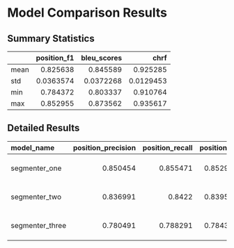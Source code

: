# Model Comparison Results

## Summary Statistics

|      |   position_f1 |   bleu_scores |      chrf |
|:-----|--------------:|--------------:|----------:|
| mean |     0.825638  |     0.845589  | 0.925285  |
| std  |     0.0363574 |     0.0372268 | 0.0129453 |
| min  |     0.784372  |     0.803337  | 0.910764  |
| max  |     0.852955  |     0.873562  | 0.935617  |

## Detailed Results

| model_name      |   position_precision |   position_recall |   position_f1 |   bleu_scores |     chrf |   num_predictions | timestamp           |
|:----------------|---------------------:|------------------:|--------------:|--------------:|---------:|------------------:|:--------------------|
| segmenter_one   |             0.850454 |          0.855471 |      0.852955 |      0.873562 | 0.935617 |             20000 | 2025-03-24 18:24:10 |
| segmenter_two   |             0.836991 |          0.8422   |      0.839587 |      0.859869 | 0.929475 |             20000 | 2025-03-24 18:24:17 |
| segmenter_three |             0.780491 |          0.788291 |      0.784372 |      0.803337 | 0.910764 |             20000 | 2025-03-24 18:24:24 |